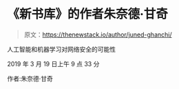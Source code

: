# 《新书库》的作者朱奈德·甘奇

> 原文：<https://thenewstack.io/author/juned-ghanchi/>

人工智能和机器学习对网络安全的可能性

2019 年 3 月 19 日上午 9 点 33 分

作者:朱奈德·甘奇